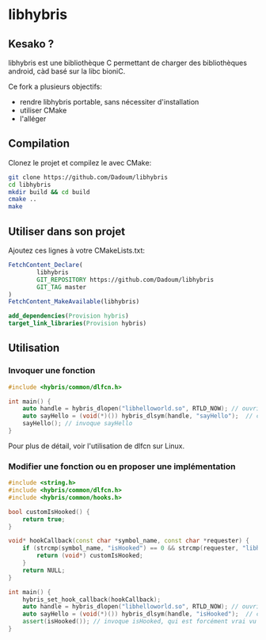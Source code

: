 # libhybris

## Kesako ?

libhybris est une bibliothèque C permettant de charger des bibliothèques android, càd basé sur la libc bioniC.

Ce fork a plusieurs objectifs:
 - rendre libhybris portable, sans nécessiter d'installation
 - utiliser CMake
 - l'alléger

## Compilation

Clonez le projet et compilez le avec CMake:

```bash
git clone https://github.com/Dadoum/libhybris
cd libhybris
mkdir build && cd build
cmake ..
make
```

## Utiliser dans son projet

Ajoutez ces lignes à votre CMakeLists.txt:

```cmake
FetchContent_Declare(
        libhybris
        GIT_REPOSITORY https://github.com/Dadoum/libhybris
        GIT_TAG master
)
FetchContent_MakeAvailable(libhybris)

add_dependencies(Provision hybris)
target_link_libraries(Provision hybris)
```

## Utilisation

### Invoquer une fonction

```c
#include <hybris/common/dlfcn.h>

int main() {
    auto handle = hybris_dlopen("libhelloworld.so", RTLD_NOW); // ouvrir la bibliothèque libhelloworld.so (dans les faits, il faudra toujours charger la libc.so et le ld-android.so avant)
    auto sayHello = (void(*)()) hybris_dlsym(handle, "sayHello");  // charge la fonction sayHello() de la bibliothèque
    sayHello(); // invoque sayHello
}
```

Pour plus de détail, voir l'utilisation de dlfcn sur Linux.

### Modifier une fonction ou en proposer une implémentation

```c++
#include <string.h>
#include <hybris/common/dlfcn.h>
#include <hybris/common/hooks.h>

bool customIsHooked() {
	return true;
}

void* hookCallback(const char *symbol_name, const char *requester) {
	if (strcmp(symbol_name, "isHooked") == 0 && strcmp(requester, "libhelloworld.so") == 0) { // si le symbole demandé est isHooked et que c'est de la bibliothèque libhelloworld.so
        return (void*) customIsHooked;
	}
	return NULL; 
}

int main() {
	hybris_set_hook_callback(hookCallback);
    auto handle = hybris_dlopen("libhelloworld.so", RTLD_NOW); // ouvrir la bibliothèque libhelloworld.so (dans les faits, il faudra toujours charger la libc.so et le ld-android.so avant)
    auto sayHello = (void(*)()) hybris_dlsym(handle, "isHooked");  // charge la fonction isHooked() de la bibliothèque
    assert(isHooked()); // invoque isHooked, qui est forcément vrai vu qu'on l'a modifiée.
}
```
